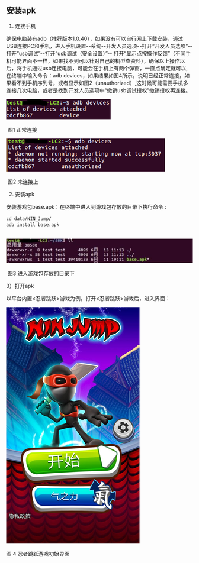 ## 安装apk

1)  连接手机

确保电脑装有adb（推荐版本1.0.40），如果没有可以自行网上下载安装，通过USB连接PC和手机，进入手机设置--系统--开发人员选项--打开“开发人员选项”--打开“usb调试”--打开“usb调试（安全设置）”-- 打开“显示点按操作反馈”（不同手机可能界面不一样，如果找不到可以针对自己的机型查资料），确保以上操作以后，将手机通过usb连接电脑，可能会在手机上有两个弹窗，一直点确定就可以,在终端中输入命令：adb devices，如果结果如图4所示，说明已经正常连接，如果看不到手机序列号，或者显示如图2（unauthorized）,这时候可能需要手机多连接几次电脑，或者是找到开发人员选项中“撤销usb调试授权”撤销授权再连接。

 

![](../img/1-1561548539925.png)

​                                                                                      图1 正常连接

![2](../img/2-1561548570513.png)

​                                                                                      图2 未连接上

2)  安装apk

安装游戏包base.apk：在终端中进入到游戏包存放的目录下执行命令 : 

```
cd data/NIN_Jump/
adb install base.apk
```

​                               ![wpsboCz8D](../img/wpsboCz8D-1561548591223.jpg)

​                                                                                图3 进入游戏包存放的目录下                     

3）打开apk

​	以平台内置<忍者跳跃>游戏为例，打开<忍者跳跃>游戏后，进入界面：

![wpsboCz8D](../img/jump_1.png)

图 4 忍者跳跃游戏初始界面